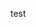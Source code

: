 







































































































test




